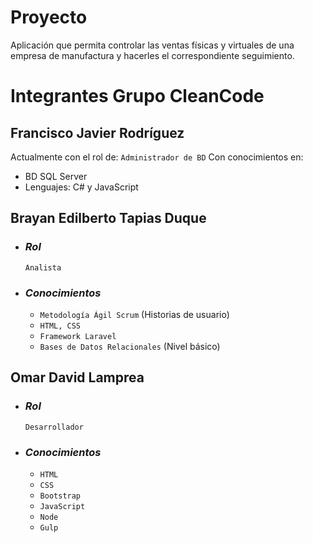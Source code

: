 # **Proyecto**
Aplicación que permita controlar las ventas físicas y virtuales de una empresa de manufactura y hacerles el correspondiente seguimiento.


# **Integrantes Grupo CleanCode**

## Francisco Javier Rodríguez 
Actualmente con el rol de: ```Administrador de BD```
Con conocimientos en:
- BD SQL Server
- Lenguajes: C# y JavaScript

## Brayan Edilberto Tapias Duque

- ### _Rol_
    ```Analista```
- ### _Conocimientos_ 
    - ```Metodología Ágil Scrum``` (Historias de usuario)
    - ```HTML, CSS```
    - ```Framework Laravel```
    - ```Bases de Datos Relacionales``` (Nivel básico)

## Omar David Lamprea
- ### _Rol_
    ```Desarrollador```
- ### _Conocimientos_
    - ```HTML```
    - ```CSS```
    - ```Bootstrap```
    - ```JavaScript```
    - ```Node```
    - ```Gulp```
